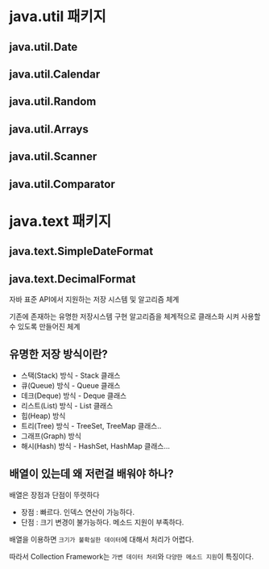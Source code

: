 # java.util 패키지

## java.util.Date
## java.util.Calendar
## java.util.Random
## java.util.Arrays
## java.util.Scanner
## java.util.Comparator

# java.text 패키지

## java.text.SimpleDateFormat
## java.text.DecimalFormat



자바 표준 API에서 지원하는 저장 시스템 및 알고리즘 체계

기존에 존재하는 유명한 저장시스템 구현 알고리즘을 체계적으로 클래스화 시켜 사용할 수 있도록 만들어진 체계

## 유명한 저장 방식이란?

- 스택(Stack) 방식 - Stack 클래스
- 큐(Queue) 방식 - Queue 클래스
- 데크(Deque) 방식 - Deque 클래스
- 리스트(List) 방식 - List 클래스
- 힙(Heap) 방식
- 트리(Tree) 방식 - TreeSet, TreeMap 클래스..
- 그래프(Graph) 방식
- 해시(Hash) 방식 - HashSet, HashMap 클래스...

## 배열이 있는데 왜 저런걸 배워야 하나?

배열은 장점과 단점이 뚜렷하다

- 장점 : 빠르다. 인덱스 연산이 가능하다.
- 단점 : 크기 변경이 불가능하다. 메소드 지원이 부족하다.

배열을 이용하면 `크기가 불확실한 데이터`에 대해서 처리가 어렵다.

따라서 Collection Framework는 `가변 데이터 처리`와 `다양한 메소드 지원`이 특징이다.